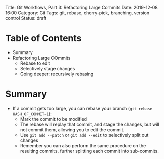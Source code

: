 Title: Git Workflows, Part 3: Refactoring Large Commits
Date: 2019-12-08 16:00
Category: Git
Tags: git, rebase, cherry-pick, branching, version control
Status: draft

# Table of Contents

* Summary
* Refactoring Large COmmits
    * Rebase to edit
    * Selectively stage changes
    * Going deeper: recursively rebasing

# Summary

* If a commit gets too large, you can rebase your branch (`git rebase HASH_OF_COMMIT~1`):
    * Mark the commit to be modified 
    * The rebase will replay that commit, and stage the changes, but will not 
      commit them, allowing you to edit the commit.
    * Use `git add --patch` or `git add --edit` to selectively split out changes
    * Remember you can also perform the same procedure on the resulting commits,
      further splitting each commit into sub-commits.


